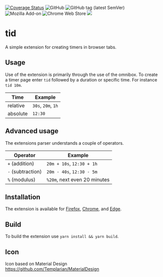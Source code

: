 [![Coverage Status](https://coveralls.io/repos/github/Etnolit/tid/badge.svg?branch=main)](https://coveralls.io/github/Etnolit/tid?branch=main)
![GitHub](https://img.shields.io/github/license/Etnolit/tid)
![GitHub tag (latest SemVer)](https://img.shields.io/github/v/tag/Etnolit/tid)
![Mozilla Add-on](https://img.shields.io/amo/v/tid)
![Chrome Web Store](https://img.shields.io/chrome-web-store/v/cfeipfaincfjokilbdofgccimigbincm)
[![](https://img.shields.io/badge/dynamic/json?label=edge%20add-on&prefix=v&query=%24.version&color=orange&url=https%3A%2F%2Fmicrosoftedge.microsoft.com%2Faddons%2Fgetproductdetailsbycrxid%2Fjpfbhfnnmijjgamgpallbancgeodfcgj)](https://microsoftedge.microsoft.com/addons/detail/arxivutils/jpfbhfnnmijjgamgpallbancgeodfcgj)

tid
===

A simple extension for creating timers in browser tabs.

Usage
-----
Use of the extension is primarily through the use of the omnibox.
To create a timer page enter `tid` followed by a duration or specific time. 
For instance `tid 10m`.

Time     | Example
-------- | -------
relative | `30s`, `20m`, `1h`
absolute | `12:30`

Advanced usage
--------------
The extensions parser understands a couple of operators.

Operator | Example
-------- | -------
`+` (addition) | `20m + 10s`, `12:30 + 1h`
`-` (subtraction) | `20m - 40s`, `12:30 - 5m`
`%` (modulus) | `%20m`, next even 20 minutes

Installation
------------
The extension is available for [Firefox](https://addons.mozilla.org/firefox/addon/tid), 
[Chrome](https://chrome.google.com/webstore/detail/tid/cfeipfaincfjokilbdofgccimigbincm), 
and [Edge](https://microsoftedge.microsoft.com/addons/detail/tid/jpfbhfnnmijjgamgpallbancgeodfcgj).

Build
-----
To build the extension use `yarn install && yarn build`.

Icon
----
Icon based on Material Design https://github.com/Templarian/MaterialDesign
